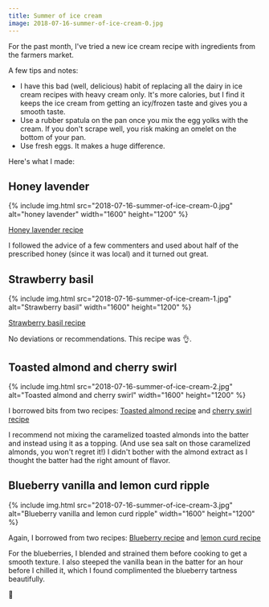 ```yaml
---
title: Summer of ice cream
image: 2018-07-16-summer-of-ice-cream-0.jpg
---
```


For the past month, I've tried a new ice cream recipe with ingredients from the farmers market.

A few tips and notes:

- I have this bad (well, delicious) habit of replacing all the dairy in ice cream recipes with heavy cream only. It's more calories, but I find it keeps the ice cream from getting an icy/frozen taste and gives you a smooth taste.
- Use a rubber spatula on the pan once you mix the egg yolks with the cream. If you don't scrape well, you risk making an omelet on the bottom of your pan.
- Use fresh eggs. It makes a huge difference.

Here's what I made:

## Honey lavender

<div class="photos">
{% include img.html src="2018-07-16-summer-of-ice-cream-0.jpg" alt="honey lavender" width="1600" height="1200" %}
</div>

[Honey lavender recipe](https://www.epicurious.com/recipes/food/views/honey-lavender-ice-cream-108526)

I followed the advice of a few commenters and used about half of the prescribed honey (since it was local) and it turned out great.

## Strawberry basil

<div class="photos">
{% include img.html src="2018-07-16-summer-of-ice-cream-1.jpg" alt="Strawberry basil" width="1600" height="1200" %}
</div>

[Strawberry basil recipe](https://www.finecooking.com/recipe/strawberry-basil-ice-cream)

No deviations or recommendations. This recipe was 👌.

## Toasted almond and cherry swirl

<div class="photos">
{% include img.html src="2018-07-16-summer-of-ice-cream-2.jpg" alt="Toasted almond and cherry swirl" width="1600" height="1200" %}
</div>

I borrowed bits from two recipes: [Toasted almond recipe](https://cooking.nytimes.com/recipes/1016628-almond-ice-cream) and [cherry swirl recipe](https://www.williams-sonoma.com/recipe/raspberry-swirl-ice-cream.html)

I recommend not mixing the caramelized toasted almonds into the batter and instead using it as a topping. (And use sea salt on those caramelized almonds, you won't regret it!) I didn't bother with the almond extract as I thought the batter had the right amount of flavor.

## Blueberry vanilla and lemon curd ripple

<div class="photos">
{% include img.html src="2018-07-16-summer-of-ice-cream-3.jpg" alt="Blueberry vanilla and lemon curd ripple" width="1600" height="1200" %}
</div>

Again, I borrowed from two recipes: [Blueberry recipe](https://cooking.nytimes.com/recipes/4730-blueberry-ice-cream) and [lemon curd recipe](http://thepioneerwoman.com/food-and-friends/lemon-curd-ripple-ice-cream/)

For the blueberries, I blended and strained them before cooking to get a smooth texture. I also steeped the vanilla bean in the batter for an hour before I chilled it, which I found complimented the blueberry tartness beautifully.

🍨
